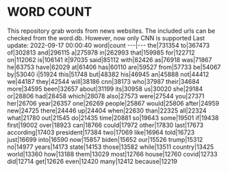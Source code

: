 # WORD COUNT
This repository grab words from news websites. The included urls can be checked from the word.db.
However, now only CNN is supported
Last update: 2022-09-17 00:00:40
word|count
---|---
the|731354
to|367473
of|302813
and|296115
a|275978
in|262993
that|159985
for|122712
on|112062
is|106141
it|97035
said|85112
with|82426
as|76918
was|71867
he|63753
have|62029
at|61406
has|60110
are|59527
from|57733
be|54067
by|53040
i|51924
this|51748
but|48382
his|46945
an|45888
not|44412
we|44187
they|42544
will|38186
cnn|38173
who|37987
their|34684
more|34595
been|32657
about|31199
its|30958
us|30020
she|29184
or|28806
had|28458
which|28078
also|27573
were|27544
you|27371
her|26706
year|26357
one|26269
people|25867
would|25806
after|24959
new|24725
there|24446
up|24404
when|22630
than|22325
all|22324
what|21780
out|21545
do|21435
time|20881
so|19643
some|19501
if|19438
first|19002
over|18923
can|18766
could|17972
other|17830
last|17673
according|17403
president|17384
two|17069
like|16964
told|16723
just|16699
into|16590
now|15857
biden|15652
our|15526
trump|15312
no|14977
years|14173
state|14153
those|13582
while|13511
country|13425
world|13360
how|13188
them|13029
most|12766
house|12760
covid|12733
did|12714
get|12626
even|12420
many|12412
because|12219
